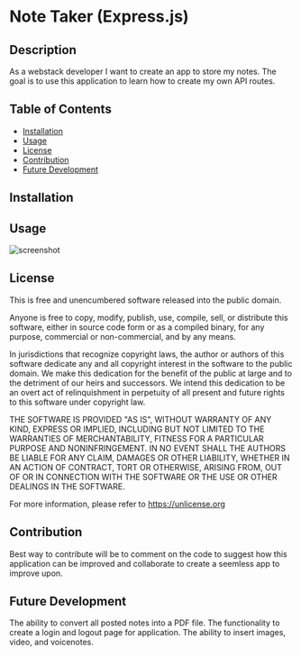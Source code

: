 # Note Taker (Express.js)

## Description
As a webstack developer I want to create an app to store my notes.
The goal is to use this application to learn how to create my own API routes.

## Table of Contents

- [Installation](#installation)
- [Usage](#usage)
- [License](#license)
- [Contribution](#contribution)
- [Future Development](#future-development)

## Installation



## Usage

![screenshot](assets/images/screenshot.png)

## License

This is free and unencumbered software released into the public domain.

Anyone is free to copy, modify, publish, use, compile, sell, or
distribute this software, either in source code form or as a compiled
binary, for any purpose, commercial or non-commercial, and by any
means.

In jurisdictions that recognize copyright laws, the author or authors
of this software dedicate any and all copyright interest in the
software to the public domain. We make this dedication for the benefit
of the public at large and to the detriment of our heirs and
successors. We intend this dedication to be an overt act of
relinquishment in perpetuity of all present and future rights to this
software under copyright law.

THE SOFTWARE IS PROVIDED "AS IS", WITHOUT WARRANTY OF ANY KIND,
EXPRESS OR IMPLIED, INCLUDING BUT NOT LIMITED TO THE WARRANTIES OF
MERCHANTABILITY, FITNESS FOR A PARTICULAR PURPOSE AND NONINFRINGEMENT.
IN NO EVENT SHALL THE AUTHORS BE LIABLE FOR ANY CLAIM, DAMAGES OR
OTHER LIABILITY, WHETHER IN AN ACTION OF CONTRACT, TORT OR OTHERWISE,
ARISING FROM, OUT OF OR IN CONNECTION WITH THE SOFTWARE OR THE USE OR
OTHER DEALINGS IN THE SOFTWARE.

For more information, please refer to <https://unlicense.org>


## Contribution

Best way to contribute will be to comment on the code to suggest how this application can be improved and collaborate to create a seemless app to improve upon.

## Future Development
The ability to convert all posted notes into a PDF file.
The functionality to create a login and logout page for application.
The ability to insert images, video, and voicenotes. 